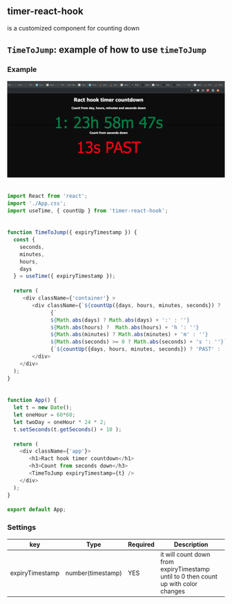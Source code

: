 ## timer-react-hook

is a customized component for counting down

## `TimeToJump`: example of how to use `timeToJump`

### Example

![Sample](./demo-tick.png?raw=true "time to jump component")

```javascript

import React from 'react';
import './App.css';
import useTime, { countUp } from 'timer-react-hook';


function TimeToJump({ expiryTimestamp }) { 
  const {
    seconds,
    minutes,
    hours,
    days
  } = useTime({ expiryTimestamp });

  return (
     <div className={'container'} >
        <div className={`${countUp({days, hours, minutes, seconds}) ? 'countup' : 'countdown'}`}>
              {`
              ${Math.abs(days) ? Math.abs(days) + ':' : ''}
              ${Math.abs(hours) ?  Math.abs(hours) + 'h ': ''} 
              ${Math.abs(minutes) ? Math.abs(minutes) + 'm' : ''}
              ${Math.abs(seconds) >= 0 ? Math.abs(seconds) + 's ': ''}`} 
              {`${countUp({days, hours, minutes, seconds}) ? 'PAST' : ''}`}
        </div>
    </div>
  );
}


function App() {
  let t = new Date();
  let oneHour = 60*60;
  let twoDay = oneHour * 24 * 2;
  t.setSeconds(t.getSeconds() + 10 ); 
  
  return (
    <div className={'app'}>
       <h1>Ract hook timer countdown</h1>
       <h3>Count from seconds down</h3>
       <TimeToJump expiryTimestamp={t} />
    </div>
  );
}

export default App;

```

### Settings

| key | Type | Required | Description |
| --- | --- | --- | ---- |
| expiryTimestamp | number(timestamp) | YES | it will count down from expiryTimestamp until to 0 then count up with color changes

